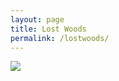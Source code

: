 ```yaml
---
layout: page
title: Lost Woods
permalink: /lostwoods/
---
```


<div class="container" id="mainContainer">
  <div class="row">
    <div class="col-md-6" id="map-canvas"></div>
    <div class="col-md-6"> <img src="http://img2.wikia.nocookie.net/__cb20110514155723/zelda/images/3/3f/Skull_Kid_Artwork_%28Ocarina_of_Time%29.png"></div>
    </div>
</div>

<script type="text/javascript" src="https://maps.googleapis.com/maps/api/js?key=AIzaSyBczbNIYsrrbOLxudm2oZq9t1xzLLpA2cg"></script>

<script type="text/javascript">
  var address = 'Mansfield Traquair Centre, 15 Mansfield Place, Edinburgh, EH3 6BB, UK';
  var geocoder, map;
  function initialize() {
    geocoder = new google.maps.Geocoder();
    geocoder.geocode({'address': address}, function (result, statusCode){
      window.alert('Status code' + statusCode);
      if(statusCode == google.maps.GeocoderStatus.OK){
        var mapOptions = {
          center: result[0].geometry.location,
          zoom: 11
        };
        map = new google.maps.Map(document.getElementById('map-canvas'),mapOptions);
        
        var marker = new.google.maps.Marker({
          map:map,
          position: result[0].geometry.location
        });
        }
        else{
          $("#MainContainer").hide();
        }
      });
  }
  initialize();
</script>
